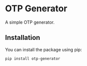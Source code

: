 # OTP Generator

A simple OTP generator.

## Installation

You can install the package using pip:

```bash
pip install otp-generator
